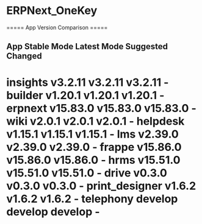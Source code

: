 # ERPNext_OneKey

===== App Version Comparison =====

App             Stable Mode        Latest Mode        Suggested          Changed
----------------------------------------------------------------------------------------
insights        v3.2.11            v3.2.11            v3.2.11            -
builder         v1.20.1            v1.20.1            v1.20.1            -
erpnext         v15.83.0           v15.83.0           v15.83.0           -
wiki            v2.0.1             v2.0.1             v2.0.1             -
helpdesk        v1.15.1            v1.15.1            v1.15.1            -
lms             v2.39.0            v2.39.0            v2.39.0            -
frappe          v15.86.0           v15.86.0           v15.86.0           -
hrms            v15.51.0           v15.51.0           v15.51.0           -
drive           v0.3.0             v0.3.0             v0.3.0             -
print_designer  v1.6.2             v1.6.2             v1.6.2             -
telephony       develop            develop            develop            -
==================================
